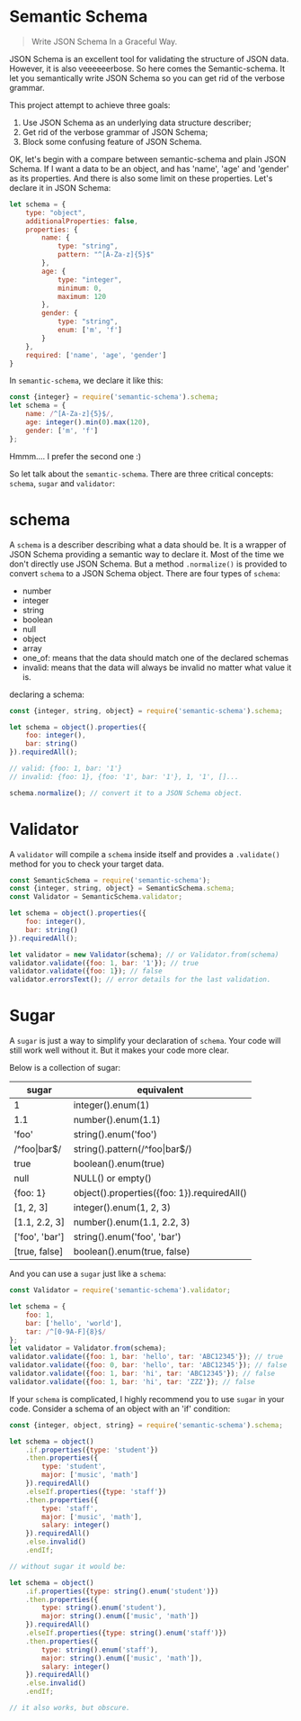 # Semantic Schema

> Write JSON Schema In a Graceful Way.

JSON Schema is an excellent tool for validating the structure of JSON data. However, it is also veeeeeerbose. So here comes the Semantic-schema. It let you semantically write JSON Schema so you can get rid of the verbose grammar.

This project attempt to achieve three goals:
1. Use JSON Schema as an underlying data structure describer;
2. Get rid of the verbose grammar of JSON Schema;
3. Block some confusing feature of JSON Schema.

OK, let's begin with a compare between semantic-schema and plain JSON Schema. If I want a data to be an object, and has 'name', 'age' and 'gender' as its properties. And there is also some limit on these properties.
Let's declare it in JSON Schema:
```js
let schema = {
    type: "object",
    additionalProperties: false,
    properties: {
        name: {
            type: "string",
            pattern: "^[A-Za-z]{5}$"
        },
        age: {
            type: "integer",
            minimum: 0,
            maximum: 120
        },
        gender: {
            type: "string",
            enum: ['m', 'f']
        }
    },
    required: ['name', 'age', 'gender']
}
```
In `semantic-schema`, we declare it like this: 
```js
const {integer} = require('semantic-schema').schema;
let schema = {
    name: /^[A-Za-z]{5}$/,
    age: integer().min(0).max(120),
    gender: ['m', 'f']
};
```

Hmmm.... I prefer the second one :)

So let talk about the `semantic-schema`. There are three critical concepts: `schema`, `sugar` and `validator`:

# schema

A `schema` is a describer describing what a data should be. It is a wrapper of JSON Schema providing a semantic way to declare it. Most of the time we don't directly use JSON Schema. But a method `.normalize()` is provided to convert `schema` to a JSON Schema object. 
There are four types of `schema`: 
- number
- integer
- string
- boolean
- null
- object
- array
- one_of: means that the data should match one of the declared schemas
- invalid: means that the data will always be invalid no matter what value it is.

declaring a schema: 
```js
const {integer, string, object} = require('semantic-schema').schema;

let schema = object().properties({
    foo: integer(),
    bar: string()
}).requiredAll();

// valid: {foo: 1, bar: '1'}
// invalid: {foo: 1}, {foo: '1', bar: '1'}, 1, '1', []...

schema.normalize(); // convert it to a JSON Schema object.
```

# Validator

A `validator` will compile a `schema` inside itself and provides a `.validate()` method for you to check your target data.

```js
const SemanticSchema = require('semantic-schema');
const {integer, string, object} = SemanticSchema.schema;
const Validator = SemanticSchema.validator;

let schema = object().properties({
    foo: integer(),
    bar: string()
}).requiredAll();

let validator = new Validator(schema); // or Validator.from(schema)
validator.validate({foo: 1, bar: '1'}); // true
validator.validate({foo: 1}); // false
validator.errorsText(); // error details for the last validation.
```

# Sugar

A `sugar` is just a way to simplify your declaration of `schema`. Your code will still work well without it. But it makes your code more clear.

Below is a collection of sugar: 

| sugar          | equivalent                                   |
| -------------- | -------------------------------------------- |
| 1              | integer().enum(1)                            |
| 1.1            | number().enum(1.1)                           |
| 'foo'          | string().enum('foo')                         |
| /^foo\|bar$/   | string().pattern(/^foo\|bar$/)               |
| true           | boolean().enum(true)                         |
| null           | NULL() or empty()                            |
| {foo: 1}       | object().properties({foo: 1}).requiredAll()  |
| [1, 2, 3]      | integer().enum(1, 2, 3)                      |
| [1.1, 2.2, 3]  | number().enum(1.1, 2.2, 3)                   |
| ['foo', 'bar'] | string().enum('foo', 'bar')                  |
| [true, false]  | boolean().enum(true, false)                  |

And you can use a `sugar` just like a `schema`:
```js
const Validator = require('semantic-schema').validator;

let schema = {
    foo: 1, 
    bar: ['hello', 'world'],
    tar: /^[0-9A-F]{8}$/
};
let validator = Validator.from(schema);
validator.validate({foo: 1, bar: 'hello', tar: 'ABC12345'}); // true
validator.validate({foo: 0, bar: 'hello', tar: 'ABC12345'}); // false
validator.validate({foo: 1, bar: 'hi', tar: 'ABC12345'}); // false
validator.validate({foo: 1, bar: 'hi', tar: 'ZZZ'}); // false
```

If your `schema` is complicated, I highly recommend you to use `sugar` in your code. Consider a schema of an object with an 'if' condition:
```js
const {integer, object, string} = require('semantic-schema').schema;

let schema = object()
    .if.properties({type: 'student'})
    .then.properties({
        type: 'student',
        major: ['music', 'math']
    }).requiredAll()
    .elseIf.properties({type: 'staff'})
    .then.properties({
        type: 'staff',
        major: ['music', 'math'],
        salary: integer()
    }).requiredAll()
    .else.invalid()
    .endIf;

// without sugar it would be:

let schema = object()
    .if.properties({type: string().enum('student')})
    .then.properties({
        type: string().enum('student'),
        major: string().enum(['music', 'math'])
    }).requiredAll()
    .elseIf.properties({type: string().enum('staff')})
    .then.properties({
        type: string().enum('staff'),
        major: string().enum(['music', 'math']),
        salary: integer()
    }).requiredAll()
    .else.invalid()
    .endIf;

// it also works, but obscure.

```
